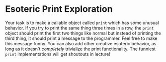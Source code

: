 # Esoteric Print Exploration

Your task is to make a callable object called `print` which has some unusual
behavior. If you try to print the same thing three times in a row, the `print`
object should print the first two things like normal but instead of printing the
third thing, it should print a message to the programmer. Feel free to make this
message funny. You can also add other creative esoteric behavior, as long as it
doesn't *completely* trivialize the print functionality. The funniest `print`
implementations will get shoutouts in lecture!
